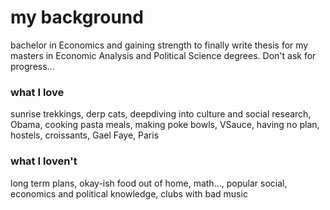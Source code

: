 # my background

bachelor in Economics and gaining strength to finally write thesis for my masters in Economic Analysis and Political Science degrees. Don't ask for progress...

### what I love 
sunrise trekkings, derp cats, deepdiving into culture and social research, Obama, cooking pasta meals, making poke bowls, VSauce, having no plan, hostels, croissants, Gael Faye, Paris

### what I loven't
long term plans, okay-ish food out of home, math..., popular social, economics and political knowledge, clubs with bad music